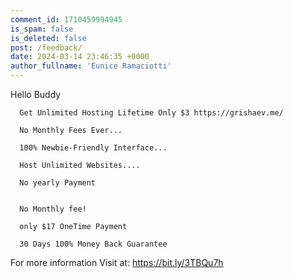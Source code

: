```yaml
---
comment_id: 1710459994945
is_spam: false
is_deleted: false
post: /feedback/
date: 2024-03-14 23:46:35 +0000
author_fullname: 'Eunice Ramaciotti'
---
```


Hello Buddy

      Get Unlimited Hosting Lifetime Only $3 https://grishaev.me/
      
      No Monthly Fees Ever... 
       
      100% Newbie-Friendly Interface... 

      Host Unlimited Websites.... 

      No yearly Payment

   
      No Monthly fee!
      
      only $17 OneTime Payment     
     
      30 Days 100% Money Back Guarantee

      

For more  information  Visit at: https://bit.ly/3TBQu7h

